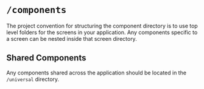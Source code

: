 # `/components`
The project convention for structuring the component directory is to use top level
folders for the screens in your application. Any components specific to a screen
can be nested inside that screen directory.

## Shared Components
Any components shared across the application should be located in the `/universal`
directory.
